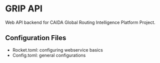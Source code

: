# GRIP API
Web API backend for CAIDA Global Routing Intelligence Platform Project.

## Configuration Files

- Rocket.toml: configuring webservice basics
- Config.toml: general configurations
